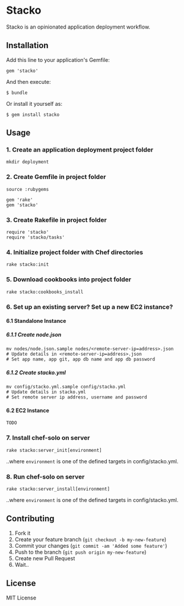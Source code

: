 # Stacko

Stacko is an opinionated application deployment workflow.


## Installation

Add this line to your application's Gemfile:

    gem 'stacko'

And then execute:

    $ bundle

Or install it yourself as:

    $ gem install stacko


## Usage

### 1. Create an application deployment project folder

    mkdir deployment
    
### 2. Create Gemfile in project folder

    source :rubygems
    
    gem 'rake'
    gem 'stacko'    

### 3. Create Rakefile in project folder

    require 'stacko'
    require 'stacko/tasks'
    
### 4. Initialize project folder with Chef directories

    rake stacko:init
    
### 5. Download cookbooks into project folder

    rake stacko:cookbooks_install    
    
### 6. Set up an existing server? Set up a new EC2 instance?

#### 6.1  Standalone Instance

##### 6.1.1 Create node.json

    mv nodes/node.json.sample nodes/<remote-server-ip=address>.json
    # Update details in <remote-server-ip=address>.json
    # Set app name, app git, app db name and app db password   

##### 6.1.2 Create stacko.yml

    mv config/stacko.yml.sample config/stacko.yml
    # Update details in stacko.yml
    # Set remote server ip address, username and password

#### 6.2  EC2 Instance

    TODO

### 7. Install chef-solo on server

    rake stacko:server_init[environment]
    
..where `environment` is one of the defined targets in config/stacko.yml.

### 8. Run chef-solo on server

    rake stacko:server_install[environment]

..where `environment` is one of the defined targets in config/stacko.yml.


## Contributing

1. Fork it
2. Create your feature branch (`git checkout -b my-new-feature`)
3. Commit your changes (`git commit -am 'Added some feature'`)
4. Push to the branch (`git push origin my-new-feature`)
5. Create new Pull Request
6. Wait..

## License

MIT License
